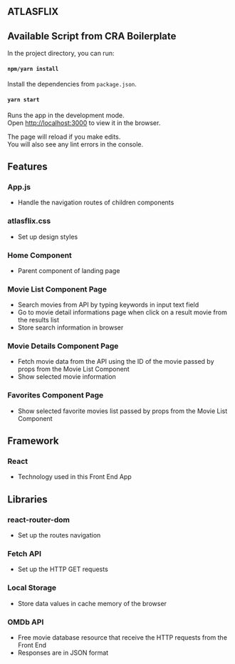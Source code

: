 ## ATLASFLIX

## Available Script from CRA Boilerplate

In the project directory, you can run:

#### `npm/yarn install`

Install the dependencies from `package.json`.

#### `yarn start`

Runs the app in the development mode.<br />
Open [http://localhost:3000](http://localhost:3000) to view it in the browser.

The page will reload if you make edits.<br />
You will also see any lint errors in the console.

## Features

### App.js

- Handle the navigation routes of children components

### atlasflix.css

- Set up design styles

### Home Component

- Parent component of landing page

### Movie List Component Page

- Search movies from API by typing keywords in input text field
- Go to movie detail informations page when click on a result movie from the results list
- Store search information in browser

### Movie Details Component Page

- Fetch movie data from the API using the ID of the movie passed by props from the Movie List Component
- Show selected movie information

### Favorites Component Page

- Show selected favorite movies list passed by props from the Movie List Component

## Framework

### React

- Technology used in this Front End App

## Libraries

### react-router-dom

- Set up the routes navigation

### Fetch API

- Set up the HTTP GET requests

### Local Storage

- Store data values in cache memory of the browser

### OMDb API

- Free movie database resource that receive the HTTP requests from the Front End
- Responses are in JSON format
